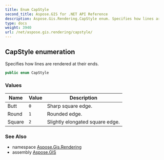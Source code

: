 ```yaml
---
title: Enum CapStyle
second_title: Aspose.GIS for .NET API Reference
description: Aspose.Gis.Rendering.CapStyle enum. Specifies how lines are rendered at their ends
type: docs
weight: 3940
url: /net/aspose.gis.rendering/capstyle/
---
```

## CapStyle enumeration

Specifies how lines are rendered at their ends.

```csharp
public enum CapStyle
```

### Values

| Name | Value | Description |
| --- | --- | --- |
| Butt | `0` | Sharp square edge. |
| Round | `1` | Rounded edge. |
| Square | `2` | Slightly elongated square edge. |

### See Also

* namespace [Aspose.Gis.Rendering](../../aspose.gis.rendering/)
* assembly [Aspose.GIS](../../)


